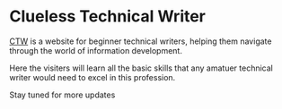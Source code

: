 # Clueless Technical Writer
[CTW](https://www.cluelesstechnicalwriter.com) is a website for beginner technical writers, helping them navigate through the world of information development.

Here the visiters will learn all the basic skills that any amatuer technical writer would need to excel in this profession.

Stay tuned for more updates
